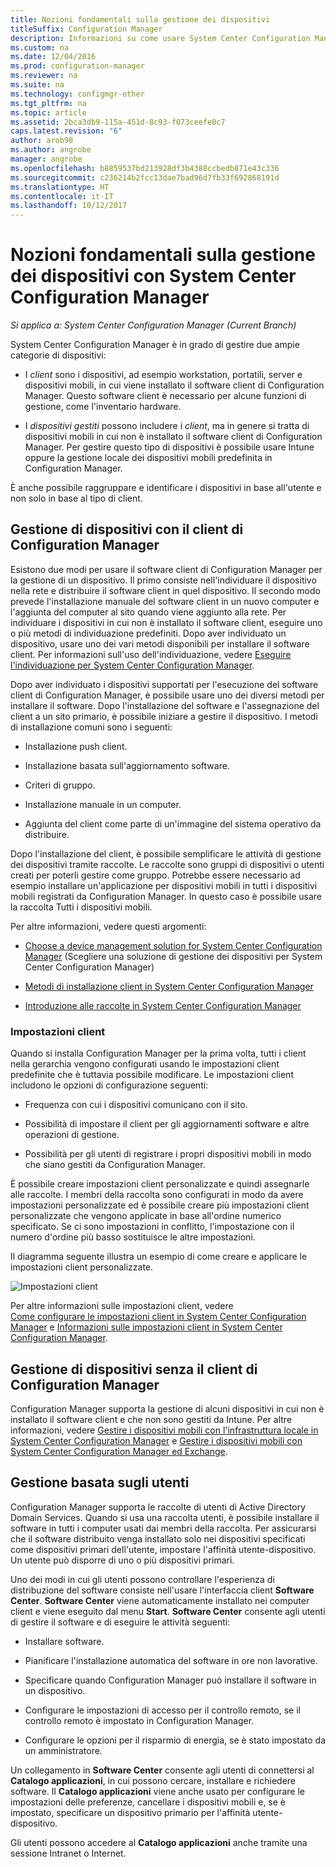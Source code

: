```yaml
---
title: Nozioni fondamentali sulla gestione dei dispositivi
titleSuffix: Configuration Manager
description: Informazioni su come usare System Center Configuration Manager per gestire i dispositivi.
ms.custom: na
ms.date: 12/04/2016
ms.prod: configuration-manager
ms.reviewer: na
ms.suite: na
ms.technology: configmgr-other
ms.tgt_pltfrm: na
ms.topic: article
ms.assetid: 2bca3db9-115a-451d-8c93-f073ceefe0c7
caps.latest.revision: "6"
author: arob98
ms.author: angrobe
manager: angrobe
ms.openlocfilehash: b8859537bd213928df3b4388ccbedb871e43c336
ms.sourcegitcommit: c236214b2fcc13dae7bad96d7fb33f692868191d
ms.translationtype: HT
ms.contentlocale: it-IT
ms.lasthandoff: 10/12/2017
---
```

# <a name="fundamentals-of-managing-devices-with-system-center-configuration-manager"></a>Nozioni fondamentali sulla gestione dei dispositivi con System Center Configuration Manager

*Si applica a: System Center Configuration Manager (Current Branch)*

System Center Configuration Manager è in grado di gestire due ampie categorie di dispositivi:

-   I *client* sono i dispositivi, ad esempio workstation, portatili, server e dispositivi mobili, in cui viene installato il software client di Configuration Manager. Questo software client è necessario per alcune funzioni di gestione, come l'inventario hardware.  

-   I *dispositivi gestiti* possono includere i *client*, ma in genere si tratta di dispositivi mobili in cui non è installato il software client di Configuration Manager. Per gestire questo tipo di dispositivi è possibile usare Intune oppure la gestione locale dei dispositivi mobili predefinita in Configuration Manager.

È anche possibile raggruppare e identificare i dispositivi in base all'utente e non solo in base al tipo di client.

## <a name="managing-devices-with-the-configuration-manager-client"></a>Gestione di dispositivi con il client di Configuration Manager

Esistono due modi per usare il software client di Configuration Manager per la gestione di un dispositivo. Il primo consiste nell'individuare il dispositivo nella rete e distribuire il software client in quel dispositivo. Il secondo modo prevede l'installazione manuale del software client in un nuovo computer e l'aggiunta del computer al sito quando viene aggiunto alla rete. Per individuare i dispositivi in cui non è installato il software client, eseguire uno o più metodi di individuazione predefiniti. Dopo aver individuato un dispositivo, usare uno dei vari metodi disponibili per installare il software client. Per informazioni sull'uso dell'individuazione, vedere [Eseguire l'individuazione per System Center Configuration Manager](../../core/servers/deploy/configure/run-discovery.md).  

 Dopo aver individuato i dispositivi supportati per l'esecuzione del software client di Configuration Manager, è possibile usare uno dei diversi metodi per installare il software. Dopo l'installazione del software e l'assegnazione del client a un sito primario, è possibile iniziare a gestire il dispositivo.  I metodi di installazione comuni sono i seguenti:

 - Installazione push client.

 - Installazione basata sull'aggiornamento software.

 - Criteri di gruppo.

 - Installazione manuale in un computer.
 - Aggiunta del client come parte di un'immagine del sistema operativo da distribuire.  


 Dopo l'installazione del client, è possibile semplificare le attività di gestione dei dispositivi tramite raccolte. Le raccolte sono gruppi di dispositivi o utenti creati per poterli gestire come gruppo. Potrebbe essere necessario ad esempio installare un'applicazione per dispositivi mobili in tutti i dispositivi mobili registrati da Configuration Manager. In questo caso è possibile usare la raccolta Tutti i dispositivi mobili.  

 Per altre informazioni, vedere questi argomenti:  

-   [Choose a device management solution for System Center Configuration Manager](../../core/plan-design/choose-a-device-management-solution.md) (Scegliere una soluzione di gestione dei dispositivi per System Center Configuration Manager)  

-   [Metodi di installazione client in System Center Configuration Manager](../../core/clients/deploy/plan/client-installation-methods.md)  

-   [Introduzione alle raccolte in System Center Configuration Manager](../../core/clients/manage/collections/introduction-to-collections.md)  

### <a name="client-settings"></a>Impostazioni client  
 Quando si installa Configuration Manager per la prima volta, tutti i client nella gerarchia vengono configurati usando le impostazioni client predefinite che è tuttavia possibile modificare. Le impostazioni client includono le opzioni di configurazione seguenti:

 -  Frequenza con cui i dispositivi comunicano con il sito.

 -  Possibilità di impostare il client per gli aggiornamenti software e altre operazioni di gestione.

 -  Possibilità per gli utenti di registrare i propri dispositivi mobili in modo che siano gestiti da Configuration Manager.  

È possibile creare impostazioni client personalizzate e quindi assegnarle alle raccolte.  I membri della raccolta sono configurati in modo da avere impostazioni personalizzate ed è possibile creare più impostazioni client personalizzate che vengono applicate in base all'ordine numerico specificato.  Se ci sono impostazioni in conflitto, l'impostazione con il numero d'ordine più basso sostituisce le altre impostazioni.  

Il diagramma seguente illustra un esempio di come creare e applicare le impostazioni client personalizzate.  

 ![Impostazioni client](media/ClientSettings.gif)  

 Per altre informazioni sulle impostazioni client, vedere  
                [Come configurare le impostazioni client in System Center Configuration Manager](../../core/clients/deploy/configure-client-settings.md) e [Informazioni sulle impostazioni client in System Center Configuration Manager](../../core/clients/deploy/about-client-settings.md).

## <a name="managing-devices-without-the-configuration-manager-client"></a>Gestione di dispositivi senza il client di Configuration Manager  
 Configuration Manager supporta la gestione di alcuni dispositivi in cui non è installato il software client e che non sono gestiti da Intune. Per altre informazioni, vedere [Gestire i dispositivi mobili con l'infrastruttura locale in System Center Configuration Manager](../../mdm/understand/manage-mobile-devices-with-on-premises-infrastructure.md) e [Gestire i dispositivi mobili con System Center Configuration Manager ed Exchange](../../mdm/deploy-use/manage-mobile-devices-with-exchange-activesync.md).  

## <a name="user-based-management"></a>Gestione basata sugli utenti  
 Configuration Manager supporta le raccolte di utenti di Active Directory Domain Services. Quando si usa una raccolta utenti, è possibile installare il software in tutti i computer usati dai membri della raccolta. Per assicurarsi che il software distribuito venga installato solo nei dispositivi specificati come dispositivi primari dell'utente, impostare l'affinità utente-dispositivo. Un utente può disporre di uno o più dispositivi primari.  

 Uno dei modi in cui gli utenti possono controllare l'esperienza di distribuzione del software consiste nell'usare l'interfaccia client **Software Center**. **Software Center** viene automaticamente installato nei computer client e viene eseguito dal menu **Start**. **Software Center** consente agli utenti di gestire il software e di eseguire le attività seguenti:  

-   Installare software.  

-   Pianificare l'installazione automatica del software in ore non lavorative.  

-   Specificare quando Configuration Manager può installare il software in un dispositivo.  

-   Configurare le impostazioni di accesso per il controllo remoto, se il controllo remoto è impostato in Configuration Manager.  

-   Configurare le opzioni per il risparmio di energia, se è stato impostato da un amministratore.  


 Un collegamento in **Software Center** consente agli utenti di connettersi al **Catalogo applicazioni**, in cui possono cercare, installare e richiedere software. Il **Catalogo applicazioni** viene anche usato per configurare le impostazioni delle preferenze, cancellare i dispositivi mobili e, se è impostato, specificare un dispositivo primario per l'affinità utente-dispositivo.   

 Gli utenti possono accedere al **Catalogo applicazioni** anche tramite una sessione Intranet o Internet.  
